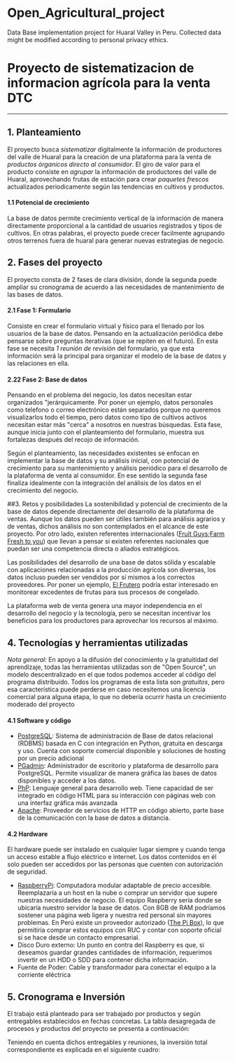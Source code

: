 # Open_Agricultural_project
Data Base implementation project for Huaral Valley in Peru. Collected data might be modified according to personal privacy ethics.

# Proyecto de sistematizacion de informacion agrícola para la venta DTC
---
## 1. Planteamiento
El proyecto busca *sistematizar* digitalmente la información de productores del valle de Huaral para la creación de una plataforma para la venta de *productos órganicos directo al consumidor*. El giro de valor para el producto consiste en *agrupar* la información de productores del valle de Huaral, aprovechando frutas de estación para crear *paquetes frescos* actualizados periodicamente según las tendencias en cultivos y productos.

#### 1.1 Potencial de crecimiento
La base de datos permite crecimiento vertical de la información de manera directamente proporcional a la cantidad de usuarios registrados y tipos de cultivos. En otras palabras, el proyecto puede crecer facilmente agrupando otros terrenos fuera de huaral para generar nuevas estrategias de negocio.

## 2. Fases del proyecto
El proyecto consta de 2 fases de clara división, donde la segunda puede ampliar su cronograma de acuerdo a las necesidades de mantenimiento de las bases de datos.

#### 2.1 Fase 1: Formulario
Consiste en crear el formulario virtual y físico para el llenado por los usuarios de la base de datos. Pensando en la actualización periódica debe pensarse sobre preguntas iterativas (que se repiten en el futuro). En esta fase se necesita *1 reunión de revisión* del formulario, ya que esta información será la principal para organizar el modelo de la base de datos y las relaciones en ella. 

#### 2.22 Fase 2: Base de datos
Pensando en el problema del negocio, los datos necesitan estar organizados "jerárquicamente. Por poner un ejemplo, datos personales como telefono o correo electrónico están separados porque no queremos visualizarlos todo el tiempo, pero datos como tipo de cultivos activos necesitan estar más "cerca" a nosotros en nuestras búsquedas. Esta fase, aunque inicia junto con el planteamiento del formulario, muestra sus fortalezas después del recojo de información.

Según el planteamiento, las necesidades existentes se enfocan en implementar la base de datos y su análisis inicial, con potencial de crecimiento para su mantenimiento y análisis periódico para el desarrollo de la plataforma de venta al consumidor. En ese sentido la segunda fase finaliza idealmente con la integración del análisis de los datos en el crecimiento del negocio.

##3. Retos y posibilidades
La sostenibilidad y potencial de crecimiento de la base de datos depende directamente del desarrollo de la plataforma de ventas. Aunque los datos pueden ser útiles también para análisis agrarios y de ventas, dichos análisis no son contemplados en el alcance de este proyecto. Por otro lado, existen referentes internacionales ([Fruit Guys](https://fruitguys.com/);[Farm Fresh to you](https://www.farmfreshtoyou.com/)) que llevan a pensar si existen referentes nacionales que puedan ser una competencia directa o aliados estratégicos.

Las posibilidades del desarrollo de una base de datos sólida y escalable con aplicaciones relacionadas a la producción agrícola son diversas, los datos incluso pueden ser vendidos por sí mismos a los correctos proveedores. Por poner un ejemplo, [El Frutero](https://www.elfrutero.pe/) podría estar interesado en monitorear excedentes de frutas para sus procesos de congelado. 

La plataforma web de venta genera una mayor independencia en el desarrollo del negocio y la tecnología, pero se necesitan incentivar los beneficios para los productores para aprovechar los recursos al máximo. 

## 4. Tecnologías y herramientas utilizadas
_Nota general:_ En apoyo a la difusión del conocimiento y la gratuitidad del aprendizaje, todas las herramientas utilizadas son de "Open Source", un modelo descentralizado en el que todos podemos acceder al código del programa distribuido. Todos los programas de esta lista son *gratuitos*, pero esa característica puede perderse en caso necesitemos una licencia comercial para alguna etapa, lo que no debería ocurrir hasta un crecimiento moderado del proyecto

#### 4.1 Software y código
* [PostgreSQL](https://www.postgresql.org/): Sistema de administración de Base de datos relacional (RDBMS) basada en C con integración en Python, gratuita en descarga y uso. Cuenta con soporte comercial disponible y soluciones de hosting por un precio adicional
* [PGadmin](https://www.pgadmin.org/): Administrador de escritorio y plataforma de desarrollo para PostgreSQL. Permite visualizar de manera gráfica las bases de datos disponibles y acceder a los datos.
* [PhP](https://www.php.net/): Lenguaje general para desarrollo web. Tiene capacidad de ser integrado en código HTML para su interacción con páginas web con una interfaz gráfica más avanzada
* [Apache](https://httpd.apache.org/): Proveedor de servicios de HTTP en código abierto, parte base de la comunicación con la base de datos a distancia.

#### 4.2 Hardware
El hardware puede ser instalado en cualquier lugar siempre y cuando tenga un acceso estable a flujo eléctrico e internet. Los datos contenidos en él solo pueden ser accedidos por las personas que cuenten con autorización de seguridad.
* [RaspberryPi](https://www.raspberrypi.com/): Computadora modular adaptable de precio accesible. Reemplazaría a un host en la nube o comprar un servidor que supere nuestras necesidades de negocio. El equipo Raspberry sería donde se ubicaría nuestro servidor la base de datos. Con 8GB de RAM podríamos sostener una página web ligera y nuestra red personal sin mayores problemas. En Perú existe un proveedor autorizado ([The Pi Box](https://thepibox.pe/)), lo que permitiría comprar estos equipos con RUC y contar con soporte oficial si se hace desde un contacto empresarial.
* Disco Duro externo: Un punto en contra del Raspberry es que, si deseamos guardar grandes cantidades de información, requerimos invertir en un HDD o SDD para contener dicha información.
* Fuente de Poder: Cable y transformador para conectar el equipo a la corriente eléctrica

## 5. Cronograma e Inversión
El trabajo está planteado para ser trabajado por productos y según entregables establecidos en fechas concretas. La tabla desagregada de procesos y productos del proyecto se presenta a continuación:

Teniendo en cuenta dichos entregables y reuniones, la inversión total correspondiente es explicada en el siguiente cuadro:
